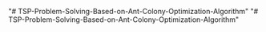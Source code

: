 "# TSP-Problem-Solving-Based-on-Ant-Colony-Optimization-Algorithm" 
"# TSP-Problem-Solving-Based-on-Ant-Colony-Optimization-Algorithm" 
